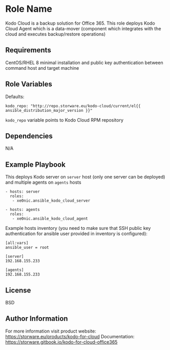 Role Name
=========

Kodo Cloud is a backup solution for Office 365. This role deploys Kodo Cloud Agent 
which is a data-mover (component which integrates with the cloud and executes backup/restore operations)

Requirements
------------

CentOS/RHEL 8 minimal installation and public key authentication between command host and target machine

Role Variables
--------------

Defaults:
```
kodo_repo: "http://repo.storware.eu/kodo-cloud/current/el{{ ansible_distribution_major_version }}"
```
`kodo_repo` variable points to Kodo Cloud RPM repository


Dependencies
------------

N/A

Example Playbook
----------------

This deploys Kodo server on `server` host (only one server can be deployed)
and multiple agents on `agents` hosts

```
- hosts: server
  roles:
   - xe0nic.ansible_kodo_cloud_server

- hosts: agents
  roles:
   - xe0nic.ansible_kodo_cloud_agent
```

Example hosts inventory (you need to make sure that SSH public key authentication for
ansible user provided in inventory is configured):

```
[all:vars]
ansible_user = root

[server]
192.168.155.233

[agents]
192.168.155.233
```

License
-------

BSD

Author Information
------------------

For more information visit product website: https://storware.eu/products/kodo-for-cloud
Documentation: https://storware.gitbook.io/kodo-for-cloud-office365